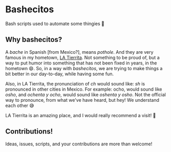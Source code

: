 # Bashecitos

Bash scripts used to automate some thingies 👾 

## Why bashecitos? 

A _bache_ in Spanish [from Mexico?], means _pothole_. And they are very famous in my hometown, [LA Tierrita](https://es.wikipedia.org/wiki/Ensenada_(Baja_California)). Not something to be proud of, but a way to put humor into something that has not been fixed in years, in the hometown 😄. So, in a way with _bashecitos_, we are trying to make things a bit better in our day-to-day, while having some fun. 

Also, in LA Tierrita, the pronunciation of _ch_ would sound like: _sh_ is pronounced in other cities in Mexico. For example: ocho, would sound like _osho_, and _ochenta y ocho_, would sound like _oshenta y osho_. Not the official way to pronounce, from what we've have heard, but hey! We understand each other 😅

LA Tierrita is an amazing place, and I would really recommend a visit! 💙

## Contributions!

Ideas, issues, scripts, and your contributions are more than welcome!
